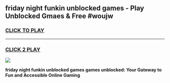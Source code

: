 
## friday night funkin unblocked games - Play Unblocked Gmaes & Free #woujw
<h3>
<a href="https://premium.freeplayer.one?title=friday_night_funkin_unblocked_games&ref=03M">CLICK TO PLAY</a></h3>
<hr>

<h3>
<a href="https://premium.freeplayer.one?title=friday_night_funkin_unblocked_games&ref=03M">CLICK 2 PLAY</a>
  
</h3>

<a href="https://premium.freeplayer.one?title=friday_night_funkin_unblocked_games&ref=03M"><img src="https://clearcache.store/games.png"></a>


**friday night funkin unblocked games games unblocked: Your Gateway to Fun and Accessible Online Gaming**
